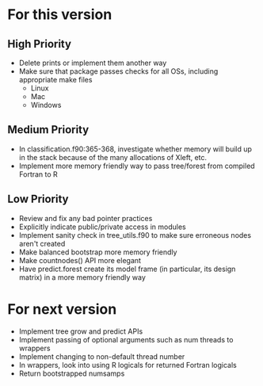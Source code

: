 
For this version
================

High Priority
-------------
* Delete prints or implement them another way
* Make sure that package passes checks for all OSs, including appropriate make files
	* Linux
	* Mac
	* Windows


Medium Priority
---------------
* In classification.f90:365-368, investigate whether memory will build up in the stack because of the many allocations of Xleft, etc.
* Implement more memory friendly way to pass tree/forest from compiled Fortran to R


Low Priority
------------
* Review and fix any bad pointer practices
* Explicitly indicate public/private access in modules
* Implement sanity check in tree_utils.f90 to make sure erroneous nodes aren't created
* Make balanced bootstrap more memory friendly
* Make countnodes() API more elegant
* Have predict.forest create its model frame (in particular, its design matrix) in a more memory friendly way



For next version
================
* Implement tree grow and predict APIs
* Implement passing of optional arguments such as num threads to wrappers
* Implement changing to non-default thread number
* In wrappers, look into using R logicals for returned Fortran logicals
* Return bootstrapped numsamps
